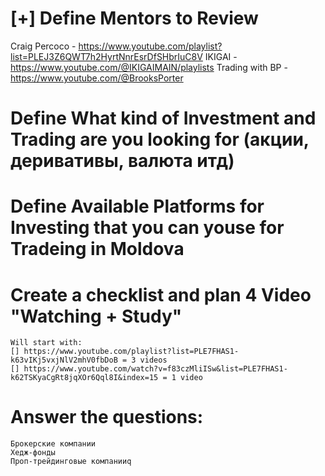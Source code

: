 # [+] Define Mentors to Review

Craig Percoco - https://www.youtube.com/playlist?list=PLEJ3Z6QWT7h2HyrtNnrEsrDfSHbrIuC8V 
IKIGAI - https://www.youtube.com/@IKIGAIMAIN/playlists
Trading with BP - https://www.youtube.com/@BrooksPorter

# Define What kind of Investment and Trading are you looking for (акции, деривативы, валюта итд)

# Define Available Platforms for Investing that you can youse for Tradeing in Moldova

# Create a checklist and plan 4 Video "Watching + Study"

```
Will start with:
[] https://www.youtube.com/playlist?list=PLE7FHAS1-k63vIKj5vxjNlV2mhV0fbDoB = 3 videos
[] https://www.youtube.com/watch?v=f83czMliISw&list=PLE7FHAS1-k62TSKyaCgRt8jqXOr6Qql8I&index=15 = 1 video
```
# Answer the questions:
```
Брокерские компании
Хедж-фонды
Проп-трейдинговые компанииq
```